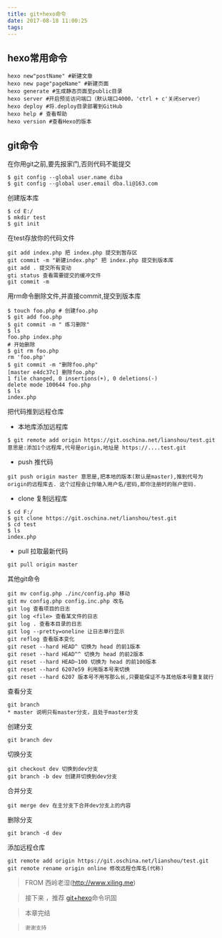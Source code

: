 ```yaml
---
title: git+hexo命令
date: 2017-08-18 11:00:25
tags:
---
```


## hexo常用命令
```
hexo new"postName" #新建文章
hexo new page"pageName" #新建页面
hexo generate #生成静态页面至public目录
hexo server #开启预览访问端口（默认端口4000，'ctrl + c'关闭server）
hexo deploy #将.deploy目录部署到GitHub
hexo help # 查看帮助
hexo version #查看Hexo的版本
```

## git命令
在你用git之前,要先报家门,否则代码不能提交
```
$ git config --global user.name diba
$ git config --global user.email dba.li@163.com
```

创建版本库
```
$ cd E:/
$ mkdir test
$ git init
```

在test存放你的代码文件
```
git add index.php 把 index.php 提交到暂存区
git commit -m "新建index.php" 把 index.php 提交到版本库
git add . 提交所有变动
gti status 查看需要提交的缓冲文件
git commit -m
```

用rm命令删除文件,并直接commit,提交到版本库
```
$ touch foo.php # 创建foo.php
$ git add foo.php
$ git commit -m " 练习删除"
$ ls
foo.php index.php
# 开始删除
$ git rm foo.php
rm 'foo.php'
$ git commit -m "删除foo.php"
[master e4dc37c] 删除foo.php
1 file changed, 0 insertions(+), 0 deletions(-)
delete mode 100644 foo.php
$ ls
index.php
```

把代码推到远程仓库
- 本地库添加远程库
```
$ git remote add origin https://git.oschina.net/lianshou/test.git
意思是:添加1个远程库,代号是origin,地址是 https://....test.git
```

- push 推代码
```
git push origin master 意思是,把本地的版本(默认是master),推到代号为
origin的远程库去. 这个过程会让你输入用户名/密码,即你注册时的账户密码.
```

- clone 复制远程库
```
$ cd F:/
$ git clone https://git.oschina.net/lianshou/test.git
$ cd test
$ ls
index.php
```

- pull 拉取最新代码
```
git pull origin master
```

其他git命令
```
git mv config.php ./inc/config.php 移动
git mv config.php config.inc.php 改名
git log 查看项目的日志
git log <file> 查看某文件的日志
git log . 查看本目录的日志
git log --pretty=oneline 让日志单行显示
git reflog 查看版本变化
git reset --hard HEAD^ 切换为 head 的前1版本
git reset --hard HEAD^^ 切换为 head 的前2版本
git reset --hard HEAD~100 切换为 head 的前100版本
git reset --hard 6207e59 利用版本号来切换
git reset --hard 6207 版本号不用写那么长,只要能保证不与其他版本号重复就行
```

查看分支
```
git branch
* master 说明只有master分支，且处于master分支
```

创建分支
```
git branch dev
```

切换分支
```
git checkout dev 切换到dev分支
git branch -b dev 创建并切换到dev分支
```

合并分支
```
git merge dev 在主分支下合并dev分支上的内容
```

删除分支
```
git branch -d dev
```

添加远程仓库
```
git remote add origin https://git.oschina.net/lianshou/test.git
git remote rename origin online 修改远程仓库名(代称)
```

> FROM   西岭老湿(http://www.xiling.me)

> 接下来 ，推荐 [git+hexo](http://127.0.0.1:8080/)命令巩固

> 本章完结

>     谢谢支持
